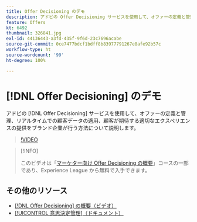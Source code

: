 ```yaml
---
title: Offer Decisioning のデモ
description: アドビの Offer Decisioning サービスを使用して、オファーの定義と管理、リアルタイムでの顧客データの適用、顧客が期待する適切なエクスペリエンスの提供をブランド企業が行う方法について説明します。
feature: Offers
kt: 6492
thumbnail: 326841.jpg
exl-id: 44136443-a3fd-435f-9f6d-23c7696acabe
source-git-commit: 0ce7477bdcf1bdff8b83977791267e8afe92b57c
workflow-type: ht
source-wordcount: '99'
ht-degree: 100%

---
```


# [!DNL Offer Decisioning] のデモ

アドビの [!DNL Offer Decisioning] サービスを使用して、オファーの定義と管理、リアルタイムでの顧客データの適用、顧客が期待する適切なエクスペリエンスの提供をブランド企業が行う方法について説明します。

>[!VIDEO](https://video.tv.adobe.com/v/326841?quality=12&learn=on)

>[!INFO]
>
> このビデオは「[マーケター向け Offer Decisioning の概要](https://experienceleague.adobe.com/?recommended=ExperiencePlatform-U-1-2020.1.offerdecisioning)」コースの一部であり、Experience League から無料で入手できます。


## その他のリソース

* [ [!DNL Offer Decisioning]  の概要（ビデオ）](introduction-to-offer-decisioning.md)
* [[!UICONTROL 意思決定管理]（ドキュメント）](https://experienceleague.adobe.com/docs/journey-optimizer/using/offer-decisioniong/get-started/starting-offer-decisioning.html?lang=ja)

